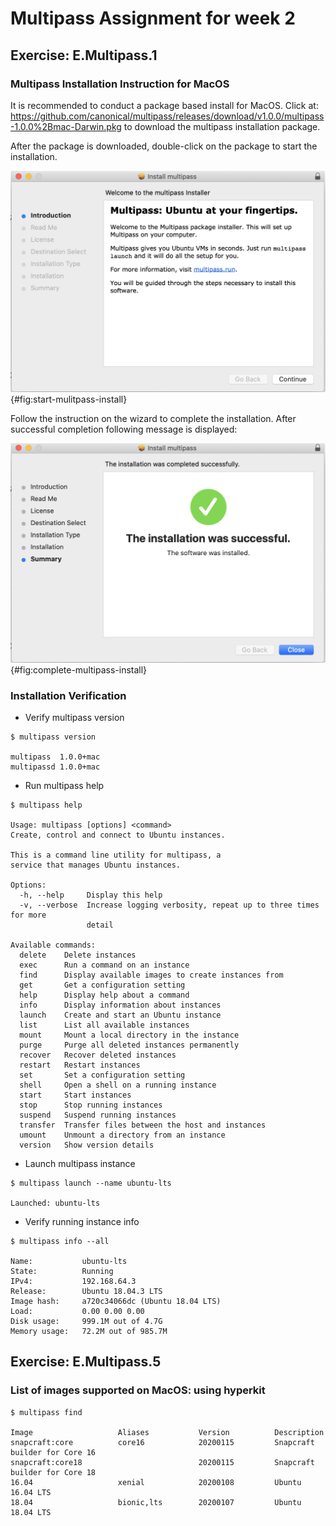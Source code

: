 # Multipass Assignment for week 2

## Exercise: E.Multipass.1

### Multipass Installation Instruction for MacOS

It is recommended to conduct a package based install for MacOS. Click at: <https://github.com/canonical/multipass/releases/download/v1.0.0/multipass-1.0.0%2Bmac-Darwin.pkg> 
to download the multipass installation package.

 After the package is downloaded, double-click on the package to start the installation.
 
 ![Install Multipass Launch Page](images/start-multipass-install.png){#fig:start-mulitpass-install}
 
 Follow the instruction on the wizard to complete the installation. After successful completion following message is displayed:
 
 ![Multipass Installation Successful](images/complete-multipass-install.png){#fig:complete-multipass-install}
 
### Installation Verification

* Verify multipass version
 
```
$ multipass version

multipass  1.0.0+mac
multipassd 1.0.0+mac
```
 
* Run multipass help

```
$ multipass help    

Usage: multipass [options] <command>
Create, control and connect to Ubuntu instances.

This is a command line utility for multipass, a
service that manages Ubuntu instances.

Options:
  -h, --help     Display this help
  -v, --verbose  Increase logging verbosity, repeat up to three times for more
                 detail

Available commands:
  delete    Delete instances
  exec      Run a command on an instance
  find      Display available images to create instances from
  get       Get a configuration setting
  help      Display help about a command
  info      Display information about instances
  launch    Create and start an Ubuntu instance
  list      List all available instances
  mount     Mount a local directory in the instance
  purge     Purge all deleted instances permanently
  recover   Recover deleted instances
  restart   Restart instances
  set       Set a configuration setting
  shell     Open a shell on a running instance
  start     Start instances
  stop      Stop running instances
  suspend   Suspend running instances
  transfer  Transfer files between the host and instances
  umount    Unmount a directory from an instance
  version   Show version details

```

* Launch multipass instance

```
$ multipass launch --name ubuntu-lts

Launched: ubuntu-lts 
```

* Verify running instance info

```
$ multipass info --all

Name:           ubuntu-lts
State:          Running
IPv4:           192.168.64.3
Release:        Ubuntu 18.04.3 LTS
Image hash:     a720c34066dc (Ubuntu 18.04 LTS)
Load:           0.00 0.00 0.00
Disk usage:     999.1M out of 4.7G
Memory usage:   72.2M out of 985.7M
``` 
 

## Exercise: E.Multipass.5

### List of images supported on MacOS: using hyperkit

```
$ multipass find

Image                   Aliases           Version          Description
snapcraft:core          core16            20200115         Snapcraft builder for Core 16
snapcraft:core18                          20200115         Snapcraft builder for Core 18
16.04                   xenial            20200108         Ubuntu 16.04 LTS
18.04                   bionic,lts        20200107         Ubuntu 18.04 LTS
```